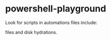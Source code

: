 # powershell-playground

Look for scripts in automations
files include:

files and disk hydrations.

